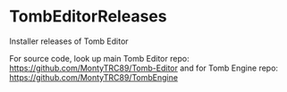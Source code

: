 # TombEditorReleases
Installer releases of Tomb Editor

For source code, look up main Tomb Editor repo: https://github.com/MontyTRC89/Tomb-Editor
and for Tomb Engine repo: https://github.com/MontyTRC89/TombEngine
